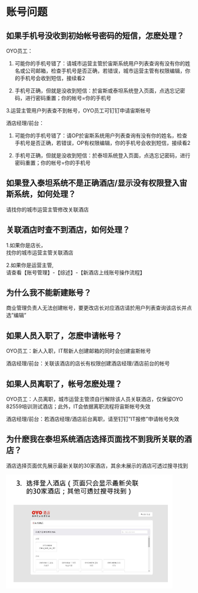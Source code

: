 # 账号问题

##  如果手机号没收到初始帐号密码的短信，怎麽处理？

 OYO员工：  
1. 可能你的手机号错了：请城市运营主管於宙斯系统用户列表查询有没有你的姓名或公司邮箱，检查手机号是否正确，若错误，城市运营主管有权限编辑，你的手机号会收到短信，接续看2  
  
2. 手机号正确，但就是没收到短信：於宙斯或泰坦系统登入页面，点选忘记密码，进行密码重置；你的帐号=你的手机号

3.运营主管用户列表查不到帐号，OYO员工可钉钉申请宙斯帐号  
  
酒店经理/前台：  
1. 可能你的手机号错了：请OP於宙斯系统用户列表查询有没有你的姓名，检查手机号是否正确，若错误，OP有权限编辑，你的手机号会收到短信，接续看2  
  
2. 手机号正确，但就是没收到短信：於泰坦系统登入页面，点选忘记密码，进行密码重置；你的帐号=你的手机号

## 如果登入泰坦系统不是正确酒店/显示没有权限登入宙斯系统，如何处理？

 请找你的城市运营主管修改关联酒店

## 关联酒店时查不到酒店，如何处理？

 1.如果你是店长，  
找你的城市运营主管关联酒店  
  
2.如果你是运营主管,  
请查看【账号管理】-【综述】-【新酒店上线账号操作流程】

## 为什么我不能新建账号？

 商业管理负责人无法创建帐号，要更改店长对应酒店请於用户列表查询该店长并点选”编辑”

##  如果人员入职了，怎麽申请帐号？

OYO员工：新人入职，IT帮新人创建邮箱的同时会创建宙斯帐号  
  
酒店经理/前台：关联该酒店的店长有权限创建酒店经理/酒店前台的帐号

##  如果人员离职了，帐号怎麽处理？

OYO员工：人员离职，城市运营主管须自行解除该人员关联酒店，仅保留OYO 82559培训测试酒店；此外，IT会依据离职流程将宙斯帐号失效  
  
酒店经理/前台：若酒店经理/酒店前台离职，请至钉钉”IT报修”申请帐号失效

##  为什麽我在泰坦系统酒店选择页面找不到我所关联的酒店？

 酒店选择页面优先展示最新关联的30家酒店，其余未展示的酒店可透过搜寻找到

![&#x9875;&#x9762;&#x53EA;&#x4F1A;&#x663E;&#x793A;&#x6700;&#x65B0;&#x5173;&#x8054;&#x7684;30&#x5BB6;&#x9152;&#x5E97;](../.gitbook/assets/image%20%28124%29.png)

